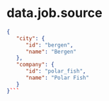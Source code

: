 # data.job.source

```json
{
   "city": {
      "id": "bergen",
      "name": "Bergen"
   },
   "company": {
      "id": "polar_fish",
      "name": "Polar Fish"
   }
}```
